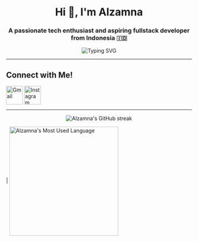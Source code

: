 <h1 align="center">Hi 👋, I'm Alzamna</h1>
<h3 align="center">A passionate tech enthusiast and aspiring fullstack developer from Indonesia 🇮🇩</h3>

<p align="center">
  <img src="https://readme-typing-svg.demolab.com?font=Fira+Code&size=18&pause=1000&center=true&vCenter=true&width=400&lines=Welcome+to+my+GitHub!;I+love+learning+new+things!;" alt="Typing SVG" />
</p>

---

## Connect with Me!

<a href="mailto:alzamna195@gmail.com" target="blank"><img align="center" src="https://cdn1.iconfinder.com/data/icons/google-new-logos-1/32/gmail_new_logo-512.png" alt="Gmail" height="50" width="45" /></a> <a href="https://www.instagram.com/alzheimrss" target="_blank"><img align="center" src="https://cdn4.iconfinder.com/data/icons/logos-brands-7/512/instagram_icon-instagram_buttoninstegram-512.png" alt="Instagram" height="50" width="45" /></a>

---

<p align="center">
  <img src="https://streak-stats.demolab.com?user=Alzamna&theme=tokyonight&hide_border=false" alt="Alzamna's GitHub streak" />
</p>
| <img align="center" width="295px" src="http://github-profile-summary-cards.vercel.app/api/cards/repos-per-language?username=Alzamna&theme=tokyonight" alt="Alzamna's Most Used Language">



